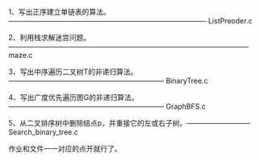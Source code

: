 1、写出正序建立单链表的算法。———————————————————————————— ListPreoder.c

2、利用栈求解迷宫问题。—————————————————————————————————— maze.c

3、写出中序遍历二叉树T的非递归算法。—————————————————————— BinaryTree.c

4、写出广度优先遍历图G的非递归算法。—————————————————————— GraphBFS.c

5、从二叉排序树中删除结点p，并重接它的左或右子树。————————— Search_binary_tree.c

作业和文件一一对应的点开就行了。
